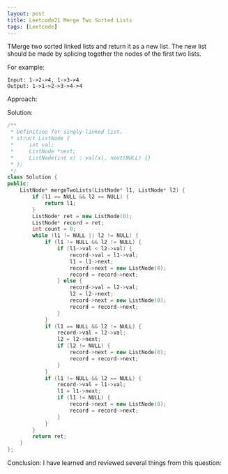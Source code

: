 ```yaml
---
layout: post
title: Leetcode21 Merge Two Sorted Lists
tags: [Leetcode]
---
```

TMerge two sorted linked lists and return it as a new list. The new list should be made by splicing together the nodes of the first two lists.

<!--excerpt-->

For example:

```
Input: 1->2->4, 1->3->4
Output: 1->1->2->3->4->4
```

Approach:


Solution:

```C++
/**
 * Definition for singly-linked list.
 * struct ListNode {
 *     int val;
 *     ListNode *next;
 *     ListNode(int x) : val(x), next(NULL) {}
 * };
 */
class Solution {
public:
    ListNode* mergeTwoLists(ListNode* l1, ListNode* l2) {
        if (l1 == NULL && l2 == NULL) {
            return l1;
        }
        ListNode* ret = new ListNode(0);
        ListNode* record = ret;
        int count = 0;
        while (l1 != NULL || l2 != NULL) {
            if (l1 != NULL && l2 != NULL) {
                if (l1->val < l2->val) {
                    record->val = l1->val;
                    l1 = l1->next;
                    record->next = new ListNode(0);
                    record = record->next;
                } else {
                    record->val = l2->val;
                    l2 = l2->next;
                    record->next = new ListNode(0);
                    record = record->next;
                }
            }
            if (l1 == NULL && l2 != NULL) {
                record->val = l2->val;
                l2 = l2->next;
                if (l2 != NULL) {
                    record->next = new ListNode(0);
                    record = record->next;
                }
            }
            if (l1 != NULL && l2 == NULL) {
                record->val = l1->val;
                l1 = l1->next;
                if (l1 != NULL) {
                    record->next = new ListNode(0);
                    record = record->next;
                }
            }
        }
        return ret;
    }
};
```

Conclusion:
I have learned and reviewed several things from this question:
